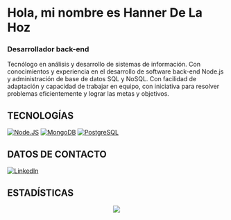 # Hola, mi nombre es Hanner De La Hoz
### Desarrollador back-end

Tecnólogo en análisis y desarrollo de sistemas de información. Con conocimientos y experiencia en el desarrollo de software back-end Node.js y administración de base de datos SQL y NoSQL. Con facilidad de adaptación y capacidad de trabajar en equipo, con iniciativa para resolver problemas eficientemente y lograr las metas y objetivos.

## TECNOLOGÍAS
[![Node.JS](https://img.shields.io/badge/Node.js-339933?style=for-the-badge&logo=nodedotjs&logoColor=white)]()
[![MongoDB](https://img.shields.io/badge/MongoDB-4EA94B?style=for-the-badge&logo=mongodb&logoColor=white)]()
[![PostgreSQL](https://img.shields.io/badge/PostgreSQL-316192?style=for-the-badge&logo=postgresql&logoColor=white)]()

## DATOS DE CONTACTO
[![LinkedIn](https://img.shields.io/badge/LinkedIn-0077B5?style=for-the-badge&logo=linkedin&logoColor=white)](https://www.linkedin.com/in/hannerdlh)

## ESTADÍSTICAS

<p align="center">
  <img src="https://github-readme-stats.vercel.app/api/top-langs/?username=Hanner004&layout=compact&theme=dark" />
</p>
